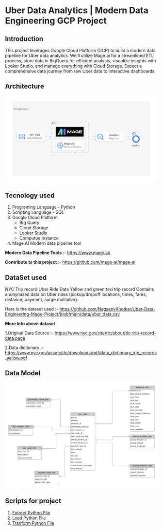 # Uber Data Analytics | Modern Data Engineering GCP Project

## Introduction
This project leverages Google Cloud Platform (GCP) to build a modern data pipeline for Uber data analytics. We'll utilize Mage.ai for a streamlined ETL process, store data in BigQuery for efficient analysis, visualize insights with Looker Studio, and manage everything with Cloud Storage. Expect a comprehensive data journey from raw Uber data to interactive dashboards

## Architecture 
![Project Architecture](architecture.jpg)

## Tecnology used
1. Programing Language - Python
2. Scripting Language - SQL
3. Google Cloud Platform
   - Big Query
   - Cloud Storage
   - Looker Studio
   - Computue Instance
4. Mage.AI Modern data pipeline tool

**Modern Data Pipeline Tools** :- https://www.mage.ai/

**Contribute to this project** :- https://github.com/mage-ai/mage-ai

## DataSet used
NYC Trip record Uber Ride Data
Yellow and green taxi trip record Contains anonymized data on Uber rides (pickup/dropoff locations, times, fares, distance, payment, surge multiplier).

Here is the dataset used :- https://github.com/NagsenvKhotkar/Uber-Data-Engineering-Mage-Project/blob/main/data/uber_data.csv

**More Info above dataset**

1.Original Data Source :- https://www.nyc.gov/site/tlc/about/tlc-trip-record-data.page

2.Data dictionary :- https://www.nyc.gov/assets/tlc/downloads/pdf/data_dictionary_trip_records_yellow.pdf

## Data Model
![Data Model Image.](data_model.jpeg)

## Scripts for project
1. [Extrect Python File](mage-files/extract.py)
2. [Load Python File](mage-files/load.py)
3. [Tranform Python File](mage-files/transform.py)





